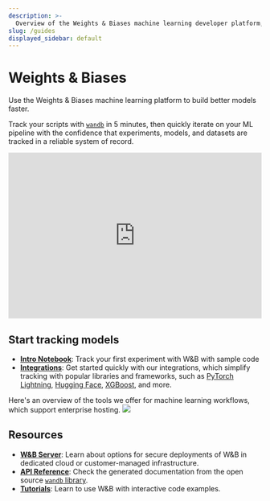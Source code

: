 ```yaml
---
description: >-
  Overview of the Weights & Biases machine learning developer platform, and 
slug: /guides
displayed_sidebar: default
---
```


# Weights & Biases

Use the Weights & Biases machine learning platform to build better models faster. 

Track your scripts with [`wandb`](https://github.com/wandb/wandb) in 5 minutes, then quickly iterate on your ML pipeline with the confidence that experiments, models, and datasets are tracked in a reliable system of record.

<iframe width="100%" height="330" src="https://www.youtube.com/embed/tHAFujRhZLA" title="Weights &amp; Biases End-to-End Demo" frameborder="0" allow="accelerometer; autoplay; clipboard-write; encrypted-media; gyroscope; picture-in-picture; web-share" allowfullscreen></iframe>


## Start tracking models
- **[Intro Notebook](http://wandb.me/intro)**: Track your first experiment with W&B with sample code
- **[Integrations](./integrations/intro.md)**: Get started quickly with our integrations, which simplify tracking with popular libraries and frameworks, such as [PyTorch Lightning](./integrations/lightning.md), [Hugging Face](./integrations/huggingface.md), [XGBoost](./integrations/xgboost.md), and more.


Here's an overview of the tools we offer for machine learning workflows, which support enterprise hosting. 
![](@site/static/images/general/wandb_diagram_july23.png)

## Resources

- **[W&B Server](./hosting/intro.md)**: Learn about options for secure deployments of W&B in dedicated cloud or customer-managed infrastructure.
- **[API Reference](../ref/README.md)**: Check the generated documentation from the open source [`wandb` library](https://github.com/wandb/wandb).
- **[Tutorials](../tutorials/intro_to_tutorials.md)**: Learn to use W&B with interactive code examples.